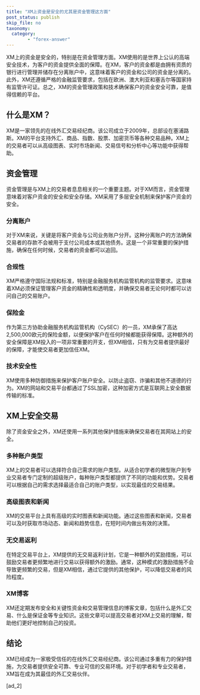 ```yaml
---
title: "XM上资金是安全的尤其是资金管理这方面"
post_status: publish
skip_file: no
taxonomy:
  category:
        - "forex-answer"
---
```


XM上的资金是安全的，特别是在资金管理方面。XM使用的是世界上公认的高端安全技术，为客户的资金提供全面的保障。在XM，客户的资金都是由拥有资质的银行进行管理并储存在分离账户中，这意味着客户的资金和公司的资金是分离的。此外，XM还遵循严格的金融监管要求，包括在欧洲、澳大利亚和塞舌尔等国家持有监管许可证。总之，XM的资金管理政策和技术确保客户的资金安全可靠，是值得信赖的平台。

## 什么是XM？

XM是一家领先的在线外汇交易经纪商。该公司成立于2009年，总部设在塞浦路斯。XM的平台支持外汇、商品、指数、股票、加密货币等各种交易品种。XM上的交易者可以从高级图表、实时市场新闻、交易信号和分析中心等功能中获得帮助。

## 资金管理

资金管理是与XM上的交易者息息相关的一个重要主题。对于XM而言，资金管理意味着对客户资金的安全和安全存储。XM采用了多层安全机制来保护客户资金的安全。

### 分离账户

对于XM来说，关键是将客户资金与公司业务账户分开。这种分离账户的方法确保交易者的存款不会被用于支付公司成本或其他债务。这是一个非常重要的保护措施，确保在任何时候，交易者的资金都可以追回。

### 合规性

XM严格遵守国际法规和标准，特别是金融服务机构监管机构的监管要求。这意味着XM必须保证管理客户资金的精确性和透明度，并确保交易者无论何时都可以访问自己的交易账户。

### 保险金

作为第三方协助金融服务机构监管机构（CySEC）的一员，XM承保了高达2,500,000欧元的保险金额，以便保护客户在任何时候都能获得保障。这种额外的安全保障是XM投入的一项非常重要的开支，但XM相信，只有为交易者提供最好的保障，才能使交易者更加信任XM。

### 技术安全性

XM使用多种防御措施来保护客户账户安全。以防止盗窃、诈骗和其他不道德的行为。XM的网站和交易平台都通过了SSL加密，这种加密方式是互联网上安全数据传输的标准。

## XM上安全交易

除了资金安全之外，XM还使用一系列其他保护措施来确保交易者在其网站上的安全。

### 多种账户类型

XM上的交易者可以选择符合自己需求的账户类型。从适合初学者的微型账户到专业交易者专门定制的超级账户，每种账户类型都提供了不同的功能和优势。交易者可以根据自己的需求选择最适合自己的账户类型，以实现最佳的交易结果。

### 高级图表和新闻

XM的交易平台上具有高级的实时图表和新闻功能。通过这些图表和新闻，交易者可以及时获取市场动态、新闻和趋势信息，在短时间内做出有效的决策。

### 无交易返利

在特定交易平台上，XM提供的无交易返利计划，它是一种额外的奖励措施，可以鼓励交易者更频繁地进行交易以获得额外的激励。通常，这种模式的激励措施不会导致更频繁的交易，但是XM相信，通过它提供的其他保护，可以降低交易者的风险程度。

### XM博客

XM还定期发布安全和关键性资金和交易管理信息的博客文章，包括什么是外汇交易、什么是保证金等专业知识。这些文章可以提高交易者对XM上交易的理解，帮助他们更好地控制自己的投资。

## 结论

XM已经成为一家极受信任的在线外汇交易经纪商。该公司通过多重有力的保护措施，为交易者提供安全可靠、专业可信的交易环境。对于初学者和专业交易者，XM旨在成为其最佳的外汇交易伙伴。

\[ad\_2\]
